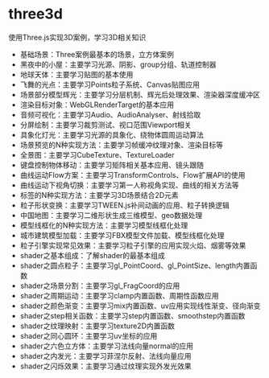 # three3d
使用Three.js实现3D案例，学习3D相关知识

- 基础场景：Three案例最基本的场景，立方体案例
- 黑夜中的小屋：主要学习光源、阴影、group分组、轨道控制器
- 地球天体：主要学习贴图的基本使用
- 飞舞的光点：主要学习Points粒子系统、Canvas贴图应用
- 场景部分模型辉光：主要学习分层机制、辉光后处理效果、渲染器深度缓冲区
- 渲染目标对象：WebGLRenderTarget的基本应用
- 音频可视化：主要学习Audio、AudioAnalyser、射线拾取
- 分屏绘制：主要学习裁剪测试、视口范围Viewport相关
- 具象化灯光：主要学习光源的具象化、绕物体圆周运动算法
- 场景预览的N种实现方法：主要学习帧缓冲纹理对象、渲染目标等
- 全景图：主要学习CubeTexture、TextureLoader
- 键盘控制物体移动：主要学习矩阵相关基本应用、镜头跟随
- 曲线运动Flow方案：主要学习TransformControls、Flow扩展API的使用
- 曲线运动下视角切换：主要学习第一人称视角实现、曲线的相关方法等
- 标签的N种实现方法：主要学习3D场景结合2D元素
- 粒子形状变换：主要学习TWEEN.js补间动画的应用、粒子转换逻辑
- 中国地图：主要学习二维形状生成三维模型、geo数据处理
- 模型线框化的N种实现方法：主要学习模型线框化处理
- 城市建筑模型加载：主要学习FBX模型文件加载、模型线框化处理
- 粒子引擎实现常见效果：主要学习粒子引擎的应用实现火焰、烟雾等效果
- shader之基本组成：了解shader的最基本组成
- shader之圆点粒子：主要学习gl_PointCoord、gl_PointSize、length内置函数
- shader之场景分割：主要学习gl_FragCoord的应用
- shader之周期运动：主要学习clamp内置函数、周期性函数应用
- shader之颜色渐变：主要学习mix内置函数、uv应用实现线性渐变、径向渐变
- shader之step相关函数：主要学习step内置函数、smoothstep内置函数
- shader之纹理映射：主要学习texture2D内置函数
- shader之同心圆环：主要学习uv坐标的应用
- shader之六色立方体：主要学习法线向量normal的应用
- shader之内发光：主要学习菲涅尔反射、法线向量应用
- shader之闪烁效果：主要学习通过纹理实现外发光效果
